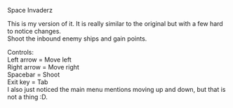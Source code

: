 Space Invaderz

This is my version of it. It is really similar to the original but with a few hard to notice changes.<br>
Shoot the inbound enemy ships and gain points.<br>

Controls:<br>
Left arrow = Move left<br>
Right arrow = Move right<br>
Spacebar = Shoot<br>
Exit key = Tab<br>
I also just noticed the main menu mentions moving up and down, but that is not a thing :D.<br>
